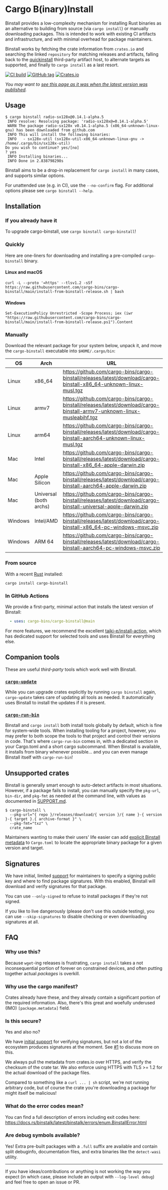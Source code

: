 # Cargo B(inary)Install

Binstall provides a low-complexity mechanism for installing Rust binaries as an alternative to building from source (via `cargo install`) or manually downloading packages.
This is intended to work with existing CI artifacts and infrastructure, and with minimal overhead for package maintainers.

Binstall works by fetching the crate information from `crates.io` and searching the linked `repository` for matching releases and artifacts, falling back to the [quickinstall](https://github.com/alsuren/cargo-quickinstall) third-party artifact host, to alternate targets as supported, and finally to `cargo install` as a last resort.

[![CI build](https://github.com/cargo-bins/cargo-binstall/actions/workflows/ci.yml/badge.svg)](https://github.com/cargo-bins/cargo-binstall/actions)
[![GitHub tag](https://img.shields.io/github/tag/cargo-bins/cargo-binstall.svg)](https://github.com/cargo-bins/cargo-binstall)
[![Crates.io](https://img.shields.io/crates/v/cargo-binstall.svg)](https://crates.io/crates/cargo-binstall)

_You may want to [see this page as it was when the latest version was published](https://crates.io/crates/cargo-binstall)._

## Usage

```console
$ cargo binstall radio-sx128x@0.14.1-alpha.5
 INFO resolve: Resolving package: 'radio-sx128x@=0.14.1-alpha.5'
 WARN The package radio-sx128x v0.14.1-alpha.5 (x86_64-unknown-linux-gnu) has been downloaded from github.com
 INFO This will install the following binaries:
 INFO   - sx128x-util (sx128x-util-x86_64-unknown-linux-gnu -> /home/.cargo/bin/sx128x-util)
Do you wish to continue? yes/[no]
? yes
 INFO Installing binaries...
 INFO Done in 2.838798298s
```

Binstall aims to be a drop-in replacement for `cargo install` in many cases, and supports similar options.

For unattended use (e.g. in CI), use the `--no-confirm` flag.
For additional options please see `cargo binstall --help`.

## Installation

### If you already have it

To upgrade cargo-binstall, use `cargo binstall cargo-binstall`!

### Quickly

Here are one-liners for downloading and installing a pre-compiled `cargo-binstall` binary.

#### Linux and macOS

```
curl -L --proto '=https' --tlsv1.2 -sSf https://raw.githubusercontent.com/cargo-bins/cargo-binstall/main/install-from-binstall-release.sh | bash
```

#### Windows

```
Set-ExecutionPolicy Unrestricted -Scope Process; iex (iwr "https://raw.githubusercontent.com/cargo-bins/cargo-binstall/main/install-from-binstall-release.ps1").Content
```

### Manually

Download the relevant package for your system below, unpack it, and move the `cargo-binstall` executable into `$HOME/.cargo/bin`:

| OS      | Arch    | URL                                                          |
| ------- | ------- | ------------------------------------------------------------ |
| Linux   | x86\_64 | https://github.com/cargo-bins/cargo-binstall/releases/latest/download/cargo-binstall-x86_64-unknown-linux-musl.tgz |
| Linux   | armv7   | https://github.com/cargo-bins/cargo-binstall/releases/latest/download/cargo-binstall-armv7-unknown-linux-musleabihf.tgz |
| Linux   | arm64   | https://github.com/cargo-bins/cargo-binstall/releases/latest/download/cargo-binstall-aarch64-unknown-linux-musl.tgz |
| Mac     | Intel   | https://github.com/cargo-bins/cargo-binstall/releases/latest/download/cargo-binstall-x86_64-apple-darwin.zip |
| Mac     | Apple Silicon | https://github.com/cargo-bins/cargo-binstall/releases/latest/download/cargo-binstall-aarch64-apple-darwin.zip |
| Mac     | Universal<br>(both archs) | https://github.com/cargo-bins/cargo-binstall/releases/latest/download/cargo-binstall-universal-apple-darwin.zip |
| Windows | Intel/AMD | https://github.com/cargo-bins/cargo-binstall/releases/latest/download/cargo-binstall-x86_64-pc-windows-msvc.zip |
| Windows | ARM 64 | https://github.com/cargo-bins/cargo-binstall/releases/latest/download/cargo-binstall-aarch64-pc-windows-msvc.zip |

### From source

With a recent [Rust](https://rustup.rs) installed:

```
cargo install cargo-binstall
```

### In GitHub Actions

We provide a first-party, minimal action that installs the latest version of Binstall:

```yml
  - uses: cargo-bins/cargo-binstall@main
```

For more features, we recommend the excellent [taiki-e/install-action](https://github.com/marketplace/actions/install-development-tools), which has dedicated support for selected tools and uses Binstall for everything else.

## Companion tools

These are useful *third-party* tools which work well with Binstall.

### [`cargo-update`](https://github.com/nabijaczleweli/cargo-update)

While you can upgrade crates explicitly by running `cargo binstall` again, `cargo-update` takes care of updating all tools as needed.
It automatically uses Binstall to install the updates if it is present.

### [`cargo-run-bin`](https://github.com/dustinblackman/cargo-run-bin)

Binstall and `cargo install` both install tools globally by default, which is fine for system-wide tools.
When installing tooling for a project, however, you may prefer to both scope the tools to that project and control their versions in code.
That's where `cargo-run-bin` comes in, with a dedicated section in your Cargo.toml and a short cargo subcommand.
When Binstall is available, it installs from binary whenever possible... and you can even manage Binstall itself with `cargo-run-bin`!

## Unsupported crates

Binstall is generally smart enough to auto-detect artifacts in most situations.
However, if a package fails to install, you can manually specify the `pkg-url`, `bin-dir`, and `pkg-fmt` as needed at the command line, with values as documented in [SUPPORT.md](./SUPPORT.md).

```console
$ cargo-binstall \
  --pkg-url="{ repo }/releases/download/{ version }/{ name }-{ version }-{ target }.{ archive-format }" \
  --pkg-fmt="txz" \
  crate_name
```

Maintainers wanting to make their users' life easier can add [explicit Binstall metadata](./SUPPORT.md) to `Cargo.toml` to locate the appropriate binary package for a given version and target.

## Signatures

We have initial, limited [support](./SIGNING.md) for maintainers to specify a signing public key and where to find package signatures.
With this enabled, Binstall will download and verify signatures for that package.

You can use `--only-signed` to refuse to install packages if they're not signed.

If you like to live dangerously (please don't use this outside testing), you can use `--skip-signatures` to disable checking or even downloading signatures at all.

## FAQ

### Why use this?
Because `wget`-ing releases is frustrating, `cargo install` takes a not inconsequential portion of forever on constrained devices, and often putting together actual _packages_ is overkill.

### Why use the cargo manifest?
Crates already have these, and they already contain a significant portion of the required information.
Also, there's this great and woefully underused (IMO) `[package.metadata]` field.

### Is this secure?
Yes and also no?

We have [initial support](./SIGNING.md) for verifying signatures, but not a lot of the ecosystem produces signatures at the moment.
See [#1](https://github.com/cargo-bins/cargo-binstall/issues/1) to discuss more on this.

We always pull the metadata from crates.io over HTTPS, and verify the checksum of the crate tar.
We also enforce using HTTPS with TLS >= 1.2 for the actual download of the package files.

Compared to something like a `curl ... | sh` script, we're not running arbitrary code, but of course the crate you're downloading a package for might itself be malicious!

### What do the error codes mean?
You can find a full description of errors including exit codes here: <https://docs.rs/binstalk/latest/binstalk/errors/enum.BinstallError.html>

### Are debug symbols available?
Yes!
Extra pre-built packages with a `.full` suffix are available and contain split debuginfo, documentation files, and extra binaries like the `detect-wasi` utility.

---

If you have ideas/contributions or anything is not working the way you expect (in which case, please include an output with `--log-level debug`) and feel free to open an issue or PR.
